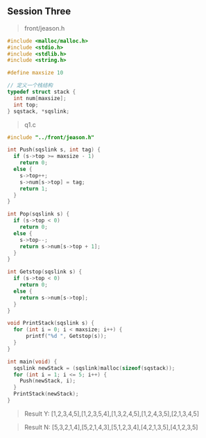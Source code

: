 ## Session Three

> front/jeason.h

```c
#include <malloc/malloc.h>
#include <stdio.h>
#include <stdlib.h>
#include <string.h>

#define maxsize 10

// 定义一个栈结构
typedef struct stack {
  int num[maxsize];
  int top;
} sqstack, *sqslink;
```

> q1.c

```c
#include "../front/jeason.h"

int Push(sqslink s, int tag) {
  if (s->top >= maxsize - 1)
    return 0;
  else {
    s->top++;
    s->num[s->top] = tag;
    return 1;
  }
}

int Pop(sqslink s) {
  if (s->top < 0)
    return 0;
  else {
    s->top--;
    return s->num[s->top + 1];
  }
}

int Getstop(sqslink s) {
  if (s->top < 0)
    return 0;
  else {
    return s->num[s->top];
  }
}

void PrintStack(sqslink s) {
  for (int i = 0; i < maxsize; i++) {
      printf("%d ", Getstop(s));
  }
}

int main(void) {
  sqslink newStack = (sqslink)malloc(sizeof(sqstack));
  for (int i = 1; i <= 5; i++) {
    Push(newStack, i);
  }
  PrintStack(newStack);
}
```

> Result Y: [1,2,3,4,5],[1,2,3,5,4],[1,3,2,4,5],[1,2,4,3,5],[2,1,3,4,5]

> Result N: [5,3,2,1,4],[5,2,1,4,3],[5,1,2,3,4],[4,2,1,3,5],[4,1,2,3,5]